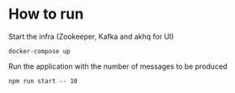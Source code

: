 # How to run

Start the infra (Zookeeper, Kafka and akhq for UI)
```
docker-compose up
```

Run the application with the number of messages to be produced
```
npm run start -- 10
```